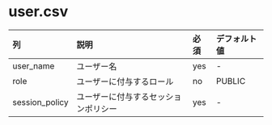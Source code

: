 # user.csv

|列|説明|必須|デフォルト値|
|:-|:-|:-|:-|
|user_name|ユーザー名|yes|-|
|role|ユーザーに付与するロール|no|PUBLIC|
|session_policy|ユーザーに付与するセッションポリシー|yes|-|

